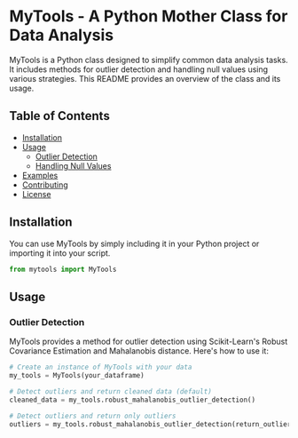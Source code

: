 # MyTools - A Python Mother Class for Data Analysis

MyTools is a Python class designed to simplify common data analysis tasks. It includes methods for outlier detection and handling null values using various strategies. This README provides an overview of the class and its usage.

## Table of Contents

- [Installation](#installation)
- [Usage](#usage)
  - [Outlier Detection](#outlier-detection)
  - [Handling Null Values](#handling-null-values)
- [Examples](#examples)
- [Contributing](#contributing)
- [License](#license)

## Installation

You can use MyTools by simply including it in your Python project or importing it into your script.

```python
from mytools import MyTools
``` 

## Usage
### Outlier Detection
MyTools provides a method for outlier detection using Scikit-Learn's Robust Covariance Estimation and Mahalanobis distance. Here's how to use it:

```python
# Create an instance of MyTools with your data
my_tools = MyTools(your_dataframe)

# Detect outliers and return cleaned data (default)
cleaned_data = my_tools.robust_mahalanobis_outlier_detection()

# Detect outliers and return only outliers
outliers = my_tools.robust_mahalanobis_outlier_detection(return_outliers=True)

``` 

    
